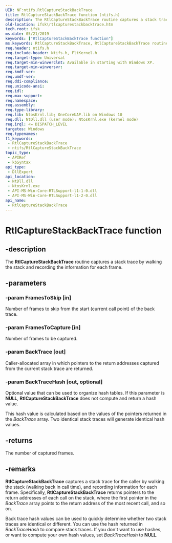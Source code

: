 ```yaml
---
UID: NF:ntifs.RtlCaptureStackBackTrace
title: RtlCaptureStackBackTrace function (ntifs.h)
description: The RtlCaptureStackBackTrace routine captures a stack trace by walking the stack and recording the information for each frame.
old-location: ifsk\rtlcapturestackbacktrace.htm
tech.root: ifsk
ms.date: 05/21/2019
keywords: ["RtlCaptureStackBackTrace function"]
ms.keywords: RtlCaptureStackBackTrace, RtlCaptureStackBackTrace routine [Installable File System Drivers], ifsk.rtlcapturestackbacktrace, ntifs/RtlCaptureStackBackTrace, rtlref_c329ad74-ebb1-478d-a0d2-fd2ae2c8da2a.xml
req.header: ntifs.h
req.include-header: Ntifs.h, FltKernel.h
req.target-type: Universal
req.target-min-winverclnt: Available in starting with Windows XP.
req.target-min-winversvr: 
req.kmdf-ver: 
req.umdf-ver: 
req.ddi-compliance: 
req.unicode-ansi: 
req.idl: 
req.max-support: 
req.namespace: 
req.assembly: 
req.type-library: 
req.lib: NtosKrnl.lib; OneCoreUAP.lib on Windows 10
req.dll: NtDll.dll (user mode); NtosKrnl.exe (kernel mode)
req.irql: <= DISPATCH_LEVEL
targetos: Windows
req.typenames: 
f1_keywords:
 - RtlCaptureStackBackTrace
 - ntifs/RtlCaptureStackBackTrace
topic_type:
 - APIRef
 - kbSyntax
api_type:
 - DllExport
api_location:
 - NtDll.dll
 - NtosKrnl.exe
 - API-MS-Win-Core-RTLSupport-l1-1-0.dll
 - API-MS-Win-Core-RTLSupport-l1-2-0.dll
api_name:
 - RtlCaptureStackBackTrace
---
```


# RtlCaptureStackBackTrace function


## -description

The **RtlCaptureStackBackTrace** routine captures a stack trace by walking the stack and recording the information for each frame.

## -parameters

### -param FramesToSkip [in]


Number of frames to skip from the start (current call point) of the back trace.

### -param FramesToCapture [in]


Number of frames to be captured.

### -param BackTrace [out]


Caller-allocated array in which pointers to the return addresses captured from the current stack trace are returned.

### -param BackTraceHash [out, optional]


Optional value that can be used to organize hash tables. If this parameter is **NULL**, **RtlCaptureStackBackTrace** does not compute and return a hash value.

This hash value is calculated based on the values of the pointers returned in the *BackTrace* array. Two identical stack traces will generate identical hash values.

## -returns

The number of captured frames.

## -remarks

**RtlCaptureStackBackTrace** captures a stack trace for the caller by walking the stack (walking back in call time), and recording information for each frame. Specifically, **RtlCaptureStackBackTrace** returns pointers to the return addresses of each call on the stack, where the first pointer in the *BackTrace* array points to the return address of the most recent call, and so on.

Back trace hash values can be used to quickly determine whether two stack traces are identical or different. You can use the hash returned in *BackTraceHash* to compare stack traces. If you don't want to use hashes, or want to compute your own hash values, set *BackTraceHash* to **NULL**.

